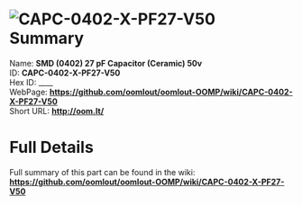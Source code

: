 
![CAPC-0402-X-PF27-V50](https://github.com/oomlout/oomlout-OOMP/blob/master/parts/CAPC-0402-X-PF27-V50/CAPC-0402-X-PF27-V50_420.jpg)   
Summary
=================
  
Name: __SMD (0402) 27 pF Capacitor (Ceramic) 50v__    
ID: __CAPC-0402-X-PF27-V50__   
Hex ID: ____   
WebPage: __https://github.com/oomlout/oomlout-OOMP/wiki/CAPC-0402-X-PF27-V50__   
Short URL: __http://oom.lt/__   

Full Details
==========================
Full summary of this part can be found in the wiki:   
__https://github.com/oomlout/oomlout-OOMP/wiki/CAPC-0402-X-PF27-V50__    

